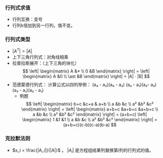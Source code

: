### 行列式求值
- 行列互换：变号
- 行列k倍加到另一行列，值不变。


### 行列式类型
- $|A^T|= |A|$
- 上下三角行列式：对角线相乘
- 拉普拉斯展开：（上下三角的块化）
$$
\left| \begin{matrix}
A &* \\
0 &B
\end{matrix} \right| = 
\left| \begin{matrix}
A &0 \\
\ast &B
\end{matrix} \right| = 
|A| · |B|
$$
- 范德蒙德行列式： 计算公式以四列举例： (a₄ - a₃)(a₄ - a₂) (a₄ - a₁)(a₃- a₂)(a₃ - a₁)(a₂ - a₁)
  - 例题
$$
\left| \begin{matrix}
b+c &c+a & a+b \\
a &b &c \\
a² &b² &c²
\end{matrix} \right| = 
\left| \begin{matrix}
a+b+c &a+b+c &a+b+c \\
a &b &c \\
a² &b² &c²
\end{matrix} \right| = 
(a+b+c)
\left| \begin{matrix}
1 &1 &1 \\
a &b &c \\
a² &b² &c²
\end{matrix} \right| = 
(a+b+c)(c-b)(c-a)(b-a)
$$

### 克拉默法则
- $x_i = \frac{|A_i|}{|A|}$ 。 $|A_i|$ 是方程组结果列替换第i列的行列式的值。
